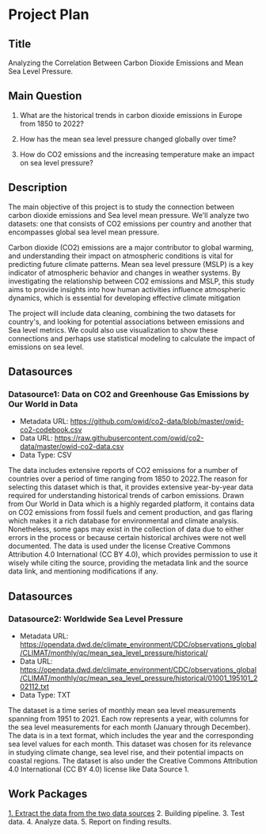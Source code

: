 # Project Plan

## Title
<!-- Give your project a short title. -->
Analyzing the Correlation Between Carbon Dioxide Emissions and Mean Sea Level Pressure.

## Main Question

<!-- Think about one main question you want to answer based on the data. -->
1. What are the historical trends in carbon dioxide emissions in Europe from 1850 to 2022?

2. How has the mean sea level pressure changed globally over time?

3. How do CO2 emissions and the increasing temperature make an impact on sea level pressure?


## Description

<!-- Describe your data science project in max. 200 words. Consider writing about why and how you attempt it. -->
The main objective of this project is to study the connection between carbon dioxide emissions and Sea level mean pressure. We'll analyze two datasets: one that consists of CO2 emissions per country and another that encompasses global sea level mean pressure.

Carbon dioxide (CO2) emissions are a major contributor to global warming, and understanding their impact on atmospheric conditions is vital for predicting future climate patterns. Mean sea level pressure (MSLP) is a key indicator of atmospheric behavior and changes in weather systems. By investigating the relationship between CO2 emissions and MSLP, this study aims to provide insights into how human activities influence atmospheric dynamics, which is essential for developing effective climate mitigation 

The project will include data cleaning, combining the two datasets for country's, and looking for potential associations between emissions and Sea level metrics. We could also use visualization to show these connections and perhaps use statistical modeling to calculate the impact of emissions on sea level.

## Datasources

<!-- Describe each datasources you plan to use in a section. Use the prefic "DatasourceX" where X is the id of the datasource. -->

### Datasource1: Data on CO2 and Greenhouse Gas Emissions by Our World in Data
* Metadata URL:  https://github.com/owid/co2-data/blob/master/owid-co2-codebook.csv
* Data URL: https://raw.githubusercontent.com/owid/co2-data/master/owid-co2-data.csv
* Data Type: CSV

The data includes extensive reports of CO2 emissions for a number of countries over a period of time ranging from 1850 to 2022.The reason for selecting this dataset which is that, it provides extensive year-by-year data required for understanding historical trends of carbon emissions. Drawn from Our World in Data which is a highly regarded platform, it contains data on CO2 emissions from fossil fuels and cement production, and gas flaring which makes it a rich database for environmental and climate analysis. Nonetheless, some gaps may exist in the collection of data due to either errors in the process or because certain historical archives were not well documented. The data is used under the license Creative Commons Attribution 4.0 International (CC BY 4.0), which provides permission to use it wisely while citing the source, providing the metadata link and the source data link, and mentioning modifications if any.

## Datasources

<!-- Describe each datasources you plan to use in a section. Use the prefic "DatasourceX" where X is the id of the datasource. -->

### Datasource2: Worldwide Sea Level Pressure 
* Metadata URL: https://opendata.dwd.de/climate_environment/CDC/observations_global/CLIMAT/monthly/qc/mean_sea_level_pressure/historical/
* Data URL: https://opendata.dwd.de/climate_environment/CDC/observations_global/CLIMAT/monthly/qc/mean_sea_level_pressure/historical/01001_195101_202112.txt
* Data Type: TXT

The dataset is a time series of monthly mean sea level measurements spanning from 1951 to 2021. Each row represents a year, with columns for the sea level measurements for each month (January through December). The data is in a text format, which includes the year and the corresponding sea level values for each month. This dataset was chosen for its relevance in studying climate change, sea level rise, and their potential impacts on coastal regions. The dataset is also under the Creative Commons Attribution 4.0 International (CC BY 4.0) license like Data Source 1.

## Work Packages

<!-- List of work packages ordered sequentially, each pointing to an issue with more details. -->

[1. Extract the data from the two data sources](https://github.com/MD-IKRAM169/Project-Work-1_Md-Ikram-Tareq/issues/1)
2. Building pipeline.
3. Test data.
4. Analyze data.
5. Report on finding results.

